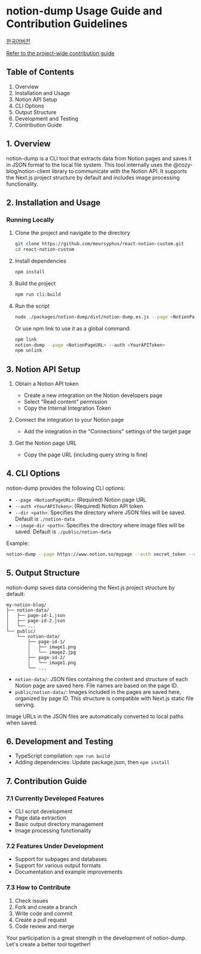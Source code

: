 # notion-dump Usage Guide and Contribution Guidelines

[한국어버전](./CONTRIBUTING-KR.md)

[Refer to the project-wide contribution guide](../../CONTRIBUTING.md)

## Table of Contents

1. Overview
2. Installation and Usage
3. Notion API Setup
4. CLI Options
5. Output Structure
6. Development and Testing
7. Contribution Guide

## 1. Overview

notion-dump is a CLI tool that extracts data from Notion pages and saves it in JSON format to the local file system. This tool internally uses the @cozy-blog/notion-client library to communicate with the Notion API. It supports the Next.js project structure by default and includes image processing functionality.

## 2. Installation and Usage

### Running Locally

1. Clone the project and navigate to the directory

   ```bash
   git clone https://github.com/meursyphus/react-notion-custom.git
   cd react-notion-custom
   ```

2. Install dependencies

   ```bash
   npm install
   ```

3. Build the project

   ```bash
   npm run cli:build
   ```

4. Run the script

   ```bash
   node ./packages/notion-dump/dist/notion-dump.es.js --page <NotionPageURL> --auth <YourAPIToken>
   ```

   Or use npm link to use it as a global command:

   ```bash
   npm link
   notion-dump --page <NotionPageURL> --auth <YourAPIToken>
   npm unlink
   ```

## 3. Notion API Setup

1. Obtain a Notion API token

   - Create a new integration on the Notion developers page
   - Select "Read content" permission
   - Copy the Internal Integration Token

2. Connect the integration to your Notion page

   - Add the integration in the "Connections" settings of the target page

3. Get the Notion page URL
   - Copy the page URL (including query string is fine)

## 4. CLI Options

notion-dump provides the following CLI options:

- `--page <NotionPageURL>`: (Required) Notion page URL
- `--auth <YourAPIToken>`: (Required) Notion API token
- `--dir <path>`: Specifies the directory where JSON files will be saved. Default is `./notion-data`
- `--image-dir <path>`: Specifies the directory where image files will be saved. Default is `./public/notion-data`

Example:

```bash
notion-dump --page https://www.notion.so/mypage --auth secret_token --dir ./my-data --image-dir ./public/my-notion-data
```

## 5. Output Structure

notion-dump saves data considering the Next.js project structure by default:

```
my-notion-blog/
├── notion-data/
│   ├── page-id-1.json
│   ├── page-id-2.json
│   └── ...
└── public/
    └── notion-data/
        ├── page-id-1/
        │   ├── image1.png
        │   └── image2.jpg
        ├── page-id-2/
        │   └── image1.png
        └── ...
```

- `notion-data/`: JSON files containing the content and structure of each Notion page are saved here. File names are based on the page ID.
- `public/notion-data/`: Images included in the pages are saved here, organized by page ID. This structure is compatible with Next.js static file serving.

Image URLs in the JSON files are automatically converted to local paths when saved.

## 6. Development and Testing

- TypeScript compilation: `npm run build`
- Adding dependencies: Update package.json, then `npm install`

## 7. Contribution Guide

### 7.1 Currently Developed Features

- CLI script development
- Page data extraction
- Basic output directory management
- Image processing functionality

### 7.2 Features Under Development

- Support for subpages and databases
- Support for various output formats
- Documentation and example improvements

### 7.3 How to Contribute

1. Check issues
2. Fork and create a branch
3. Write code and commit
4. Create a pull request
5. Code review and merge

Your participation is a great strength in the development of notion-dump. Let's create a better tool together!
